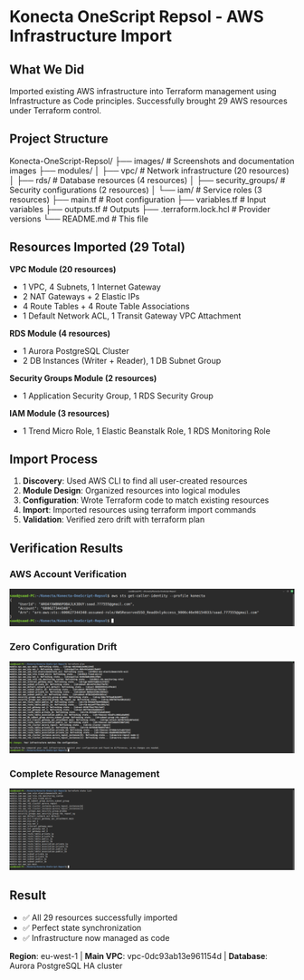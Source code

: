 # Konecta OneScript Repsol - AWS Infrastructure Import

## What We Did

Imported existing AWS infrastructure into Terraform management using Infrastructure as Code principles. Successfully brought 29 AWS resources under Terraform control.

## Project Structure
Konecta-OneScript-Repsol/
├── images/ # Screenshots and documentation images
├── modules/
│ ├── vpc/ # Network infrastructure (20 resources)
│ ├── rds/ # Database resources (4 resources)
│ ├── security_groups/ # Security configurations (2 resources)
│ └── iam/ # Service roles (3 resources)
├── main.tf # Root configuration
├── variables.tf # Input variables
├── outputs.tf # Outputs
├── .terraform.lock.hcl # Provider versions
└── README.md # This file
## Resources Imported (29 Total)

**VPC Module (20 resources)**
- 1 VPC, 4 Subnets, 1 Internet Gateway
- 2 NAT Gateways + 2 Elastic IPs  
- 4 Route Tables + 4 Route Table Associations
- 1 Default Network ACL, 1 Transit Gateway VPC Attachment

**RDS Module (4 resources)**
- 1 Aurora PostgreSQL Cluster
- 2 DB Instances (Writer + Reader), 1 DB Subnet Group

**Security Groups Module (2 resources)**
- 1 Application Security Group, 1 RDS Security Group

**IAM Module (3 resources)**
- 1 Trend Micro Role, 1 Elastic Beanstalk Role, 1 RDS Monitoring Role

## Import Process

1. **Discovery**: Used AWS CLI to find all user-created resources
2. **Module Design**: Organized resources into logical modules
3. **Configuration**: Wrote Terraform code to match existing resources
4. **Import**: Imported resources using terraform import commands
5. **Validation**: Verified zero drift with terraform plan


## Verification Results

### AWS Account Verification
![AWS Account Identity](images/AWS.png)

### Zero Configuration Drift
![Terraform Plan - No Changes](images/Terraform_Plan.png)

### Complete Resource Management
![Terraform State List](images/Terraform_State_list.png)

## Result

- ✅ All 29 resources successfully imported
- ✅ Perfect state synchronization 
- ✅ Infrastructure now managed as code

**Region**: eu-west-1 | **Main VPC**: vpc-0dc93ab13e961154d | **Database**: Aurora PostgreSQL HA cluster